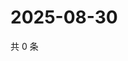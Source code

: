 # 2025-08-30

共 0 条

<!-- BEGIN ZHIHUVIDEO -->
<!-- 最后更新时间 Sat Aug 30 2025 07:10:18 GMT+0800 (China Standard Time) -->

<!-- END ZHIHUVIDEO -->
